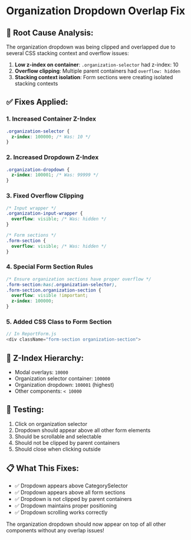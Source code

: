 # Organization Dropdown Overlap Fix

## 🔧 **Root Cause Analysis:**
The organization dropdown was being clipped and overlapped due to several CSS stacking context and overflow issues:

1. **Low z-index on container**: `.organization-selector` had z-index: 10
2. **Overflow clipping**: Multiple parent containers had `overflow: hidden`
3. **Stacking context isolation**: Form sections were creating isolated stacking contexts

## ✅ **Fixes Applied:**

### 1. **Increased Container Z-Index**
```css
.organization-selector {
  z-index: 100000; /* Was: 10 */
}
```

### 2. **Increased Dropdown Z-Index**
```css
.organization-dropdown {
  z-index: 100001; /* Was: 99999 */
}
```

### 3. **Fixed Overflow Clipping**
```css
/* Input wrapper */
.organization-input-wrapper {
  overflow: visible; /* Was: hidden */
}

/* Form sections */
.form-section {
  overflow: visible; /* Was: hidden */
}
```

### 4. **Special Form Section Rules**
```css
/* Ensure organization sections have proper overflow */
.form-section:has(.organization-selector),
.form-section.organization-section {
  overflow: visible !important;
  z-index: 100000;
}
```

### 5. **Added CSS Class to Form Section**
```javascript
// In ReportForm.js
<div className="form-section organization-section">
```

## 🎯 **Z-Index Hierarchy:**
- Modal overlays: `10000`
- Organization selector container: `100000`
- Organization dropdown: `100001` (highest)
- Other components: `< 10000`

## 🧪 **Testing:**
1. Click on organization selector
2. Dropdown should appear above all other form elements
3. Should be scrollable and selectable
4. Should not be clipped by parent containers
5. Should close when clicking outside

## 📋 **What This Fixes:**
- ✅ Dropdown appears above CategorySelector
- ✅ Dropdown appears above all form sections
- ✅ Dropdown is not clipped by parent containers
- ✅ Dropdown maintains proper positioning
- ✅ Dropdown scrolling works correctly

The organization dropdown should now appear on top of all other components without any overlap issues!
